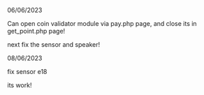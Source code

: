 06/06/2023

Can open coin validator module via pay.php page, 
and close its in get_point.php page!

next fix the sensor and speaker!


08/06/2023

fix sensor e18
 
its work!

